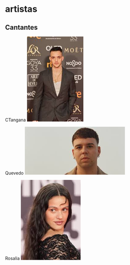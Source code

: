 # artistas
## Cantantes

CTangana
![CTangana](img/tangana.jpeg)

Quevedo
![Quevedo](img/quevedo.jpeg)

Rosalia
![Rosalía](img/rosalia.jpeg)
